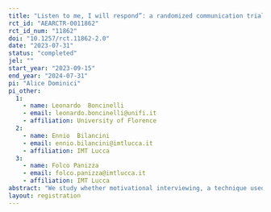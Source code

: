 ```yaml
---
title: "Listen to me, I will respond”: a randomized communication trial on vaccination decisions"
rct_id: "AEARCTR-0011862"
rct_id_num: "11862"
doi: "10.1257/rct.11862-2.0"
date: "2023-07-31"
status: "completed"
jel: ""
start_year: "2023-09-15"
end_year: "2024-07-31"
pi: "Alice Dominici"
pi_other:
  1:
    - name: Leonardo  Boncinelli
    - email: leonardo.boncinelli@unifi.it
    - affiliation: University of Florence
  2:
    - name: Ennio  Bilancini
    - email: ennio.bilancini@imtlucca.it
    - affiliation: IMT Lucca
  3:
    - name: Folco Panizza
    - email: folco.panizza@imtlucca.it
    - affiliation: IMT Lucca
abstract: "We study whether motivational interviewing, a technique used in clinical dialogues, can foster vaccination uptake when applied in video informational campaigns. We investigate its interaction with more common nudges in a factorial design. "
layout: registration
---
```


